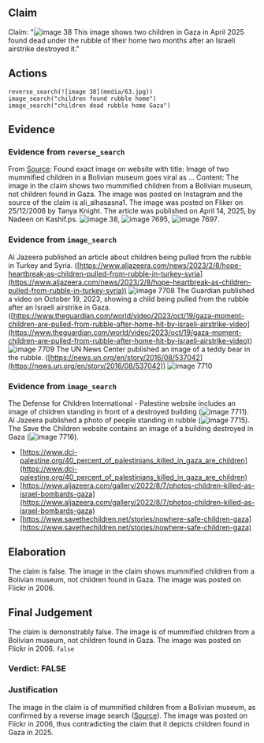 ## Claim
Claim: "![image 38](media/63.jpg) This image shows two children in Gaza in April 2025 found dead under the rubble of their home two months after an Israeli airstrike destroyed it."

## Actions
```
reverse_search(![image 38](media/63.jpg))
image_search("children found rubble home")
image_search("children dead rubble home Gaza")
```

## Evidence
### Evidence from `reverse_search`
From [Source](https://kashif.ps/en/index.php/2025/04/14/image-of-two-mummified-children-in-a-bolivian-museum-goes-viral-as-from-gaza/): Found exact image on website with title: Image of two mummified children in a Bolivian museum goes viral as ...
Content: The image in the claim shows two mummified children from a Bolivian museum, not children found in Gaza. The image was posted on Instagram and the source of the claim is ali\_alhasasna1. The image was posted on Fliker on 25/12/2006 by Tanya Knight. The article was published on April 14, 2025, by Nadeen on Kashif.ps. ![image 38](media/63.jpg), ![image 7695](media/2025-08-29_22-00-1756504830-511594.jpg), ![image 7697](media/2025-08-29_22-00-1756504833-787614.jpg).


### Evidence from `image_search`
Al Jazeera published an article about children being pulled from the rubble in Turkey and Syria. ([https://www.aljazeera.com/news/2023/2/8/hope-heartbreak-as-children-pulled-from-rubble-in-turkey-syria](https://www.aljazeera.com/news/2023/2/8/hope-heartbreak-as-children-pulled-from-rubble-in-turkey-syria)) ![image 7708](media/2025-08-29_22-00-1756504850-638118.jpg) The Guardian published a video on October 19, 2023, showing a child being pulled from the rubble after an Israeli airstrike in Gaza. ([https://www.theguardian.com/world/video/2023/oct/19/gaza-moment-children-are-pulled-from-rubble-after-home-hit-by-israeli-airstrike-video](https://www.theguardian.com/world/video/2023/oct/19/gaza-moment-children-are-pulled-from-rubble-after-home-hit-by-israeli-airstrike-video)) ![image 7709](media/2025-08-29_22-00-1756504850-918919.jpg) The UN News Center published an image of a teddy bear in the rubble. ([https://news.un.org/en/story/2016/08/537042](https://news.un.org/en/story/2016/08/537042)) ![image 7710](media/2025-08-29_22-00-1756504851-068491.jpg)


### Evidence from `image_search`
The Defense for Children International - Palestine website includes an image of children standing in front of a destroyed building (![image 7711](media/2025-08-29_22-01-1756504863-437818.jpg)). Al Jazeera published a photo of people standing in rubble (![image 7715](media/2025-08-29_22-01-1756504864-440107.jpg)). The Save the Children website contains an image of a building destroyed in Gaza (![image 7716](media/2025-08-29_22-01-1756504864-736288.jpg)).

*   [https://www.dci-palestine.org/40_percent_of_palestinians_killed_in_gaza_are_children](https://www.dci-palestine.org/40_percent_of_palestinians_killed_in_gaza_are_children)
*   [https://www.aljazeera.com/gallery/2022/8/7/photos-children-killed-as-israel-bombards-gaza](https://www.aljazeera.com/gallery/2022/8/7/photos-children-killed-as-israel-bombards-gaza)
*   [https://www.savethechildren.net/stories/nowhere-safe-children-gaza](https://www.savethechildren.net/stories/nowhere-safe-children-gaza)


## Elaboration
The claim is false. The image in the claim shows mummified children from a Bolivian museum, not children found in Gaza. The image was posted on Flickr in 2006.


## Final Judgement
The claim is demonstrably false. The image is of mummified children from a Bolivian museum, not children found in Gaza. The image was posted on Flickr in 2006. `false`

### Verdict: FALSE

### Justification
The image in the claim is of mummified children from a Bolivian museum, as confirmed by a reverse image search ([Source](https://kashif.ps/en/index.php/2025/04/14/image-of-two-mummified-children-in-a-bolivian-museum-goes-viral-as-from-gaza/)). The image was posted on Flickr in 2006, thus contradicting the claim that it depicts children found in Gaza in 2025.
